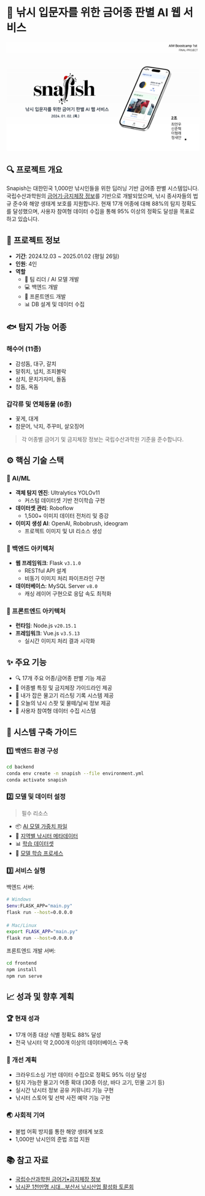 # 🎣 낚시 입문자를 위한 금어종 판별 AI 웹 서비스

[![프로젝트 발표자료](https://github.com/SnapishAgent/Snapish/blob/main/public/presentation-preview.jpg)](https://github.com/SnapishAgent/Snapish/blob/main/public/2%EC%A1%B0%20%ED%8C%8C%EC%9D%B4%EB%84%90%20%ED%94%84%EB%A1%9C%EC%A0%9D%ED%8A%B8%20%EB%B0%9C%ED%91%9C%EC%9E%90%EB%A3%8C.pdf)

## 🔍 프로젝트 개요
Snapish는 대한민국 1,000만 낚시인들을 위한 딥러닝 기반 금어종 판별 시스템입니다. 국립수산과학원의 [금어기·금지체장 정보](https://www.nifs.go.kr/contents/actionContentsCons0148.do)를 기반으로 개발되었으며, 낚시 종사자들의 법규 준수와 해양 생태계 보호를 지원합니다. 현재 17개 어종에 대해 88%의 탐지 정확도를 달성했으며, 사용자 참여형 데이터 수집을 통해 95% 이상의 정확도 달성을 목표로 하고 있습니다.

## 📌 프로젝트 정보
- **기간**: 2024.12.03 ~ 2025.01.02 (평일 26일)
- **인원**: 4인
- **역할**
  - 👑 팀 리더 / AI 모델 개발
  - 💻 백엔드 개발
  - 🎨 프론트엔드 개발
  - 📊 DB 설계 및 데이터 수집

## 🐟 탐지 가능 어종

### 해수어 (11종)
- 감성돔, 대구, 갈치
- 말쥐치, 넙치, 조피볼락
- 삼치, 문치가자미, 돌돔
- 참돔, 옥돔

### 갑각류 및 연체동물 (6종)
- 꽃게, 대게
- 참문어, 낙지, 주꾸미, 살오징어

> 각 어종별 금어기 및 금지체장 정보는 국립수산과학원 기준을 준수합니다.

## ⚙️ 핵심 기술 스택

### 🤖 AI/ML
- **객체 탐지 엔진**: Ultralytics YOLOv11
  - 커스텀 데이터셋 기반 전이학습 구현
- **데이터셋 관리**: Roboflow
  - 1,500+ 이미지 데이터 전처리 및 증강
- **이미지 생성 AI**: OpenAI, Robobrush, ideogram
  - 프로젝트 이미지 및 UI 리소스 생성

### 🔧 백엔드 아키텍처
- **웹 프레임워크**: Flask `v3.1.0`
  - RESTful API 설계
  - 비동기 이미지 처리 파이프라인 구현
- **데이터베이스**: MySQL Server `v8.0`
  - 캐싱 레이어 구현으로 응답 속도 최적화

### 🎨 프론트엔드 아키텍처
- **런타임**: Node.js `v20.15.1`
- **프레임워크**: Vue.js `v3.5.13`
  - 실시간 이미지 처리 결과 시각화

## ✨ 주요 기능
- 🔍 17개 주요 어종/금어종 판별 기능 제공
- 📖 어종별 특징 및 금지체장 가이드라인 제공
- 📝 내가 잡은 물고기 리스팅 기록 시스템 제공
- 🌊 오늘의 낚시 스팟 및 물떼/날씨 정보 제공
- 👥 사용자 참여형 데이터 수집 시스템

## 🚀 시스템 구축 가이드

### 1️⃣ 백엔드 환경 구성
```bash
cd backend
conda env create -n snapish --file environment.yml
conda activate snapish
```

### 2️⃣ 모델 및 데이터 설정
> 필수 리소스

- 📦 [AI 모델 가중치 파일](https://drive.google.com/file/d/1wPJOQI87bVANbdyzxKJHHB2N3zZvuqg9/view?usp=drive_link)
- 📍 [지역별 낚시터 메타데이터](https://drive.google.com/drive/folders/1XaJ8nUDu5BpJc9YafbfTWh_Y3_x5m1-5?usp=drive_link)
- 📊 [학습 데이터셋](https://drive.google.com/file/d/1g3iwH6v3763P5DkGyKcsn3KEYhde27rE/view?usp=drive_link)
- 🔬 [모델 학습 프로세스](https://www.kaggle.com/code/twoimo/yolo11-fish-transfer-learning)

### 3️⃣ 서비스 실행
백엔드 서버:
```bash
# Windows
$env:FLASK_APP="main.py"
flask run --host=0.0.0.0

# Mac/Linux
export FLASK_APP="main.py"
flask run --host=0.0.0.0
```

프론트엔드 개발 서버:
```bash
cd frontend
npm install
npm run serve
```

## 📈 성과 및 향후 계획

### 🏆 현재 성과
- 17개 어종 대상 식별 정확도 88% 달성
- 전국 낚시터 약 2,000개 이상의 데이터베이스 구축

### 🎯 개선 계획
- 크라우드소싱 기반 데이터 수집으로 정확도 95% 이상 달성
- 탐지 가능한 물고기 어종 확대 (30종 이상, 바다 고기, 민물 고기 등)
- 실시간 낚시터 정보 공유 커뮤니티 기능 구현
- 낚시터 스토어 및 선박 사전 예약 기능 구현

### 🌏 사회적 기여
- 불법 어획 방지를 통한 해양 생태계 보호
- 1,000만 낚시인의 준법 조업 지원

## 📚 참고 자료
- [국립수산과학원 금어기•금지체장 정보](https://www.nifs.go.kr/contents/actionContentsCons0148.do)
- [낚시꾼 1천만명 시대…부산서 낚시산업 활성화 토론회](https://www.yna.co.kr/view/AKR20240906025800051)
